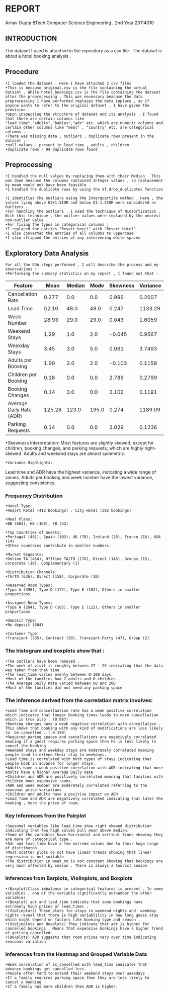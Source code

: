 # REPORT
Arnav Gupta 
BTech Computer Science Engineering , 2nd Year
23114010
## INTRODUCTION
The dataset I used is attached in the repository as a csv file . The dataset is about a hotel booking analysis .
## Procedure
    •I loaded the dataset . Here I have attached 2 csv files
    •This is because original.csv is the file containing the actual dataset . While hotel_bookings.csv is the file containing the dataset after the preprocessing . This was necessary beacuse the data preprocessing I have performed replaces the data inplace , so if anyone wants to refer to the original dataset , I have given the provision .
    •Upon inspecting the structure of dataset and its analysis , I found that there are certain columns like "lead_time","adults","babies","adr" etc. which are numeric columns and certain other columns like "meal" , "country" etc. are categorical columns .
    •There was missing data , outliers , duplicate rows present in the dataset .
    •null values - present in lead_time , adults , children
    •duplicate rows - 94 duplicate rows found 
## Preprocessing 
    •I handled the null values by replacing them with their Median . This was done beacuse the columns contained Integer values , so replacement by mean would not have been feasible .
    •I handled the duplicate rows by using the df.drop_duplicates function .
    •I identified the outliers using the Interquartile method . Here , the values lying above Q3+1.5IQR and below Q1-1.5IQR were considered as Outliers .
    •For handling the outliers , I used the technique of Winsortization . With this technique , the outlier values were replaced by the nearest non-outlier value .
    •For fixing the typos in categorical columns :
    •I replaced the entries "Resort hotel" with "Resort Hotel"
    •I also converted the entries of all columns to uppercase
    •I also stripped the entries of any intervening white spaces

## Exploratory Data Analysis
    For all the EDA steps performed , I will describe the process and my observations :
    •Performing the summary statistics on my report , I found out that :
   
| Feature                   | Mean   | Median | Mode  | Skewness | Variance  |
|---------------------------|--------|--------|-------|----------|-----------|
| Cancellation Rate         | 0.277  | 0.0    | 0.0   | 0.996    | 0.2007    |
| Lead Time                | 52.10  | 48.0   | 48.0  | 0.247    | 1133.29   |
| Week Number              | 28.93  | 29.0   | 29.0  | 0.043    | 1.6059    |
| Weekend Stays            | 1.29   | 1.0    | 2.0   | -0.045   | 0.9567    |
| Weekday Stays            | 3.45   | 3.0    | 5.0   | 0.061    | 3.7493    |
| Adults per Booking       | 1.99   | 2.0    | 2.0   | -0.103   | 0.1158    |
| Children per Booking     | 0.18   | 0.0    | 0.0   | 2.789    | 0.2799    |
| Booking Changes          | 0.14   | 0.0    | 0.0   | 2.102    | 0.1191    |
| Average Daily Rate (ADR) | 125.28 | 123.0  | 195.0 | 0.274    | 1189.09   |
| Parking Requests         | 0.14   | 0.0    | 0.0   | 2.029    | 0.1236    |

    
   •Skewness Interpretation:
Most features are slightly skewed, except for children, booking changes, and parking requests, which are highly right-skewed. Adults and weekend stays are almost symmetric.  

    •Variance Highlights:
Lead time and ADR have the highest variance, indicating a wide range of values.
Adults per booking and week number have the lowest variance, suggesting consistency.
   
### Frequency Distribution
    •Hotel Type:
    •Resort Hotel (412 bookings) , City Hotel (392 bookings)

    •Meal Plans:
    •BB (603), HB (169), FB (32)

    •Top Countries of Guests:
    •Portugal (491), Spain (103), UK (78), Ireland (28), France (16), USA (14)
    •Other countries contribute in smaller numbers.

    •Market Segments:
    •Online TA (454), Offline TA/TO (178), Direct (146), Groups (15), Corporate (10), Complementary (1)

    •Distribution Channels:
    •TA/TO (636), Direct (158), Corporate (10)

    •Reserved Room Types:
    •Type A (398), Type D (177), Type E (102), Others in smaller proportions

    •Assigned Room Types:
    •Type A (284), Type D (185), Type E (122), Others in smaller proportions

    •Deposit Type:
    •No deposit (804)

    •Customer Type:
    •Transient (705), Contract (50), Transient-Party (47), Group (2)
   
 ### The histogram and boxplots show that :
    •The outliers have been removed .
    •The week of visit is roughly between 27 – 29 indicating that the data was taken from that time 
    •The lead_time varies evenly between 0-100 days
    •Most of the families had 2 adults and 0 children .
    •The Average Daily Rate varied between 60 and 200 
    •Most of the families did not need any parking space 
### The inference derived from the correlation matrix involves:
    •Lead Time and cancellaation rate has a weak positive correlation which indicates that longer booking times leads to more cancellation which is true also . (0.087)
    •Booking changes have a weak negative correlation with cancellation . This shows that booking with any kind of modifications are less likely to  be cancelled . (-0.159)
    •Required paring spaces and cancellations are negatively correlated meaning if a guest requires parking space then he is less likely to cancel the booking
    •Weekend stays and weekday stays are moderately correlated meaning people tend to extend their stay to weekdays.
    •Lead time is correlated with both types of stays indicating that people book in advance for longer stays.
    •Adults have a weak positive correlation with ADR indicating that more adults have a higher Average Daily Rate
    •Children and ADR are positively correlated meaning that families with children book expensive rooms.
    •ADR and week number are moderately correlated referring to the seasonal price variations
    •Children and adults have a positive impact on ADR 
    •Lead Time and ADR are negatively correlated indicating that later the booking , more the price of room.
### Key Inferences from the Pairplot
    •Seasonal variables like lead_time show right skewed distribution indicating that few high values pull mean above median.
    •Some of the variables have horizontal and vertical lines showing they are more of categorical type .
    •Adr and lead_time have a few extreme values due to their huge range of distributon.
    •Most scatter plots do not have linear trends showing that linear regression is not suitable
    •The distribution in week_no is not constant showing that bookings are very much affected by season . There is always a tourist season
### Inferences from Barplots, Violinplots, and Boxplots
    •(Barplot)Class imbalance in categorical features is present . In some variables , one of the variable significantly outnumber the other variables
    •(Boxplot) adr and lead_time indicate that some bookings have extremely high prices or lead_times .
    •(Violinplots) These plots for stays in weekend nights and  weekday nights reveal that there is high variablility in how long guess stay which might depend on factors like booking type and season .
    •(Violinplots and Boxplots) They indicate that adr is higher for cancelled bookings . Means that expensive bookings have a higher trend of getting cancelled.
    •(Boxplots) ADR suggests that room prices vary over time indicating seasonal variation 
### Inferences from the Heatmap and Grouped Variable Data
    •Weak correlation of is_cancelled with lead_time indicates that advance bookings get cancelled less.
    •People often tend to extend their weekend stays over weekdays .
    •If a family requires parking space then they are less likely to cancel a booking 
    •If a family has more children then ADR is higher.



